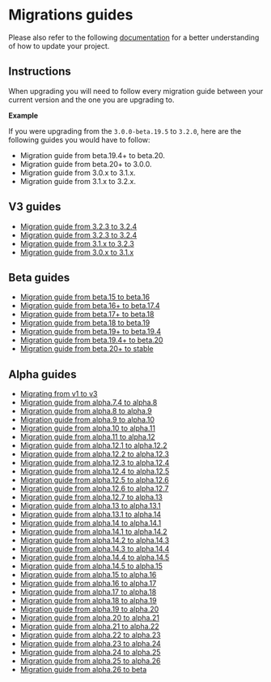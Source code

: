 # Migrations guides

Please also refer to the following [documentation](../guides/update-version.md) for a better understanding of how to update your project.

## Instructions

When upgrading you will need to follow every migration guide between your current version and the one you are upgrading to.

**Example**

If you were upgrading from the `3.0.0-beta.19.5` to `3.2.0`, here are the following guides you would have to follow:

- Migration guide from beta.19.4+ to beta.20.
- Migration guide from beta.20+ to 3.0.0.
- Migration guide from 3.0.x to 3.1.x.
- Migration guide from 3.1.x to 3.2.x.

## V3 guides

- [Migration guide from 3.2.3 to 3.2.4](migration-guide-3.2.5-to-3.3.0.md)
- [Migration guide from 3.2.3 to 3.2.4](migration-guide-3.2.3-to-3.2.4.md)
- [Migration guide from 3.1.x to 3.2.3](migration-guide-3.1.x-to-3.2.x.md)
- [Migration guide from 3.0.x to 3.1.x](migration-guide-3.0.x-to-3.1.x.md)

## Beta guides

- [Migration guide from beta.15 to beta.16](migration-guide-beta.15-to-beta.16.md)
- [Migration guide from beta.16+ to beta.17.4](migration-guide-beta.16-to-beta.17.4.md)
- [Migration guide from beta.17+ to beta.18](migration-guide-beta.17-to-beta.18.md)
- [Migration guide from beta.18 to beta.19](migration-guide-beta.18-to-beta.19.md)
- [Migration guide from beta.19+ to beta.19.4](migration-guide-beta.19-to-beta.19.4.md)
- [Migration guide from beta.19.4+ to beta.20](migration-guide-beta.19-to-beta.20.md)
- [Migration guide from beta.20+ to stable](migration-guide-beta.20-to-3.0.0.md)

## Alpha guides

- [Migrating from v1 to v3](migration-guide-1-to-3.md)
- [Migration guide from alpha.7.4 to alpha.8](migration-guide-alpha.7.4-to-alpha.8.md)
- [Migration guide from alpha.8 to alpha.9](migration-guide-alpha.8-to-alpha.9.md)
- [Migration guide from alpha.9 to alpha.10](migration-guide-alpha.9-to-alpha.10.md)
- [Migration guide from alpha.10 to alpha.11](migration-guide-alpha.10-to-alpha.11.md)
- [Migration guide from alpha.11 to alpha.12](migration-guide-alpha.11-to-alpha.12.md)
- [Migration guide from alpha.12.1 to alpha.12.2](migration-guide-alpha.12.1-to-alpha.12.2.md)
- [Migration guide from alpha.12.2 to alpha.12.3](migration-guide-alpha.12.2-to-alpha.12.3.md)
- [Migration guide from alpha.12.3 to alpha.12.4](migration-guide-alpha.12.3-to-alpha.12.4.md)
- [Migration guide from alpha.12.4 to alpha.12.5](migration-guide-alpha.12.4-to-alpha.12.5.md)
- [Migration guide from alpha.12.5 to alpha.12.6](migration-guide-alpha.12.5-to-alpha.12.6.md)
- [Migration guide from alpha.12.6 to alpha.12.7](migration-guide-alpha.12.6-to-alpha.12.7.md)
- [Migration guide from alpha.12.7 to alpha.13](migration-guide-alpha.12.7-to-alpha.13.md)
- [Migration guide from alpha.13 to alpha.13.1](migration-guide-alpha.13-to-alpha.13.1.md)
- [Migration guide from alpha.13.1 to alpha.14](migration-guide-alpha.13.1-to-alpha.14.md)
- [Migration guide from alpha.14 to alpha.14.1](migration-guide-alpha.14-to-alpha.14.1.md)
- [Migration guide from alpha.14.1 to alpha.14.2](migration-guide-alpha.14.1-to-alpha.14.2.md)
- [Migration guide from alpha.14.2 to alpha.14.3](migration-guide-alpha.14.2-to-alpha.14.3.md)
- [Migration guide from alpha.14.3 to alpha.14.4](migration-guide-alpha.14.3-to-alpha.14.4.md)
- [Migration guide from alpha.14.4 to alpha.14.5](migration-guide-alpha.14.4-to-alpha.14.5.md)
- [Migration guide from alpha.14.5 to alpha.15](migration-guide-alpha.14.5-to-alpha.15.md)
- [Migration guide from alpha.15 to alpha.16](migration-guide-alpha.15-to-alpha.16.md)
- [Migration guide from alpha.16 to alpha.17](migration-guide-alpha.16-to-alpha.17.md)
- [Migration guide from alpha.17 to alpha.18](migration-guide-alpha.17-to-alpha.18.md)
- [Migration guide from alpha.18 to alpha.19](migration-guide-alpha.18-to-alpha.19.md)
- [Migration guide from alpha.19 to alpha.20](migration-guide-alpha.19-to-alpha.20.md)
- [Migration guide from alpha.20 to alpha.21](migration-guide-alpha.20-to-alpha.21.md)
- [Migration guide from alpha.21 to alpha.22](migration-guide-alpha.21-to-alpha.22.md)
- [Migration guide from alpha.22 to alpha.23](migration-guide-alpha.22-to-alpha.23.md)
- [Migration guide from alpha.23 to alpha.24](migration-guide-alpha.23-to-alpha.24.md)
- [Migration guide from alpha.24 to alpha.25](migration-guide-alpha.24-to-alpha.25.md)
- [Migration guide from alpha.25 to alpha.26](migration-guide-alpha.25-to-alpha.26.md)
- [Migration guide from alpha.26 to beta](migration-guide-alpha.26-to-beta.md)
